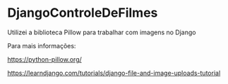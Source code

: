 # DjangoControleDeFilmes

Utilizei a biblioteca Pillow para trabalhar com imagens no Django

Para mais informações:

https://python-pillow.org/

https://learndjango.com/tutorials/django-file-and-image-uploads-tutorial


